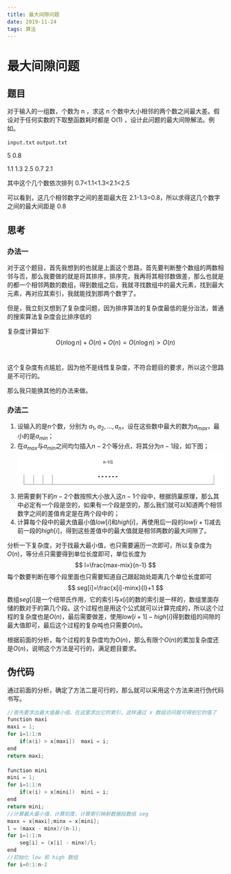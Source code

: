 ```yaml
---
title: 最大间隙问题
date: 2019-11-24
tags: 算法
---
```

# 最大间隙问题

## 题目

对于输入的一组数，个数为 n ，求这 n 个数中大小相邻的两个数之间最大差。假设对于任何实数的下取整函数耗时都是 O(1) ，设计此问题的最大间隙解法。例如。

`input.txt`						`output.txt`

5								   0.8

1.1  1.3  2.5  0.7  2.1

其中这个几个数依次排列 0.7<1.1<1.3<2.1<2.5

可以看到，这几个相邻数字之间的差距最大在 2.1-1.3=0.8，所以求得这几个数字之间的最大间距是 0.8

## 思考

### 办法一

对于这个题目，首先我想到的也就是上面这个思路，首先要判断整个数组的两数相邻与否，那么我要做的就是将其排序，排序完，我再将其相邻数做差，那么也就是的都一个相邻两数的数组，得到数组之后，我就寻找数组中的最大元素，找到最大元素，再对应其索引，我就能找到那两个数字了。

但是，我立刻又想到了复杂度问题，因为排序算法的复杂度最低的是分治法，普通的搜索算法复杂度会比排序低的

复杂度计算如下
$$
O(n\log n)+O(n)+O(n)=O(n\log n) > O(n)
$$
​									<!--排序算法+做差+搜索-->

这个复杂度有点尴尬，因为他不是线性复杂度，不符合题目的要求，所以这个思路是不可行的。

那么我只能换其他的办法来做。

### 办法二

1. 设输入的是n个数，分别为 $a_1,a_2,...,a_n​$ ，设在这些数中最大的数为$a_{max}​$，最小的是$a_{min}​$；
2. 在$a_{max}$与$a_{min}$之间均匀插入$n-2$个等分点，将其分为$n-1$段，如下图；
   ![](最大间隙问题/分段.png)
3. 把需要剩下的$n-2$个数按照大小放入这$n-1​$个段中，根据鸽巢原理，那么其中必定有一个段是空的，如果有一个段是空的，那么我们就可以知道两个相邻数字之间的差值肯定是在两个段中的；
4. 计算每个段中的最大值最小值$low[i]$和$high[i]$，再使用后一段的$low[i+1]$减去前一段的$high[i]$，得到这些差值中的最大值就是相邻两数的最大间隙了。

分析一下复杂度，对于找最大最小值，也只需要遍历一次即可，所以复杂度为$O(n)​$，等分点只需要得到单位长度即可，单位长度为
$$
l=\frac{max-mix}{n-1}
$$
每个数要判断在哪个段里面也只需要知道自己跟起始处距离几个单位长度即可
$$
seg[i]=\frac{x[i]-minx}{l}+1
$$
数组$seg[i]$是一个纽带氏作用，它的索引与$x[i]$的数的索引是一样的，数组里面存储的数对于的第几个段。这个过程也是用这个公式就可以计算完成的，所以这个过程的复杂度也是$O(n)$，最后需要做差，使用$low[i+1]-high[i]$得到数组的间隙的最大值即可，最后这个过程的复杂吨也只需要$O(n)$。

根据前面的分析，每个过程的复杂度均为$O(n)$，那么有限个$O(n)$的累加复杂度还是$O(n)$，说明这个方法是可行的，满足题目要求。

## 伪代码

通过前面的分析，确定了方法二是可行的，那么就可以采用这个方法来进行伪代码书写。

```c++
//首先要求出最大值最小值。在这里求出它的索引，这样通过 x 数组访问就可得到它的值了
function maxi
maxi = 1;
for i=1:1:n
	if(x(i) > x[maxi])	maxi = i;
end
return maxi;

function mini
mini = 1;
for i=1:1:n
	if(x(i) > x[mini])	mini = i;
end
return mini;
//计算最大最小值，计算刻度，计算索引映射数据段数组 seg
maxx = x[maxi];minx = x[mini];
l = (maxx - minx)/(n-1);
for i=1:1:n
	seg[i] = (x[i] - minx)/l;
end
//初始化 low 和 high 数组
for i=0:1:n-2
```

